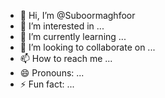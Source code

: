 - 👋 Hi, I’m @Suboormaghfoor
- 👀 I’m interested in ...
- 🌱 I’m currently learning ...
- 💞️ I’m looking to collaborate on ...
- 📫 How to reach me ...
- 😄 Pronouns: ...
- ⚡ Fun fact: ...

<!---
Suboormaghfoor/Suboormaghfoor is a ✨ special ✨ repository because its `README.md` (this file) appears on your GitHub profile.
You can click the Preview link to take a look at your changes.
--->
